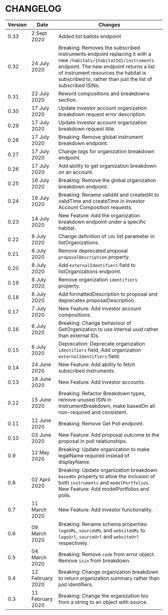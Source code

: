 # CHANGELOG

| Version | Date | Changes |
|-|-|-|
| 0.33 | 2 Sept 2020 | Added list ballots endpoint |
| 0.32 | 24 July 2020 | Breaking: Removes the subscribed instruments endpoint replacing it with a new `/habitats/{habitatId}/instruments` endpoint. The new endpoint returns a list of instrument resources the habitat is subscribed to, rather than just the list of subscribed ISINs. |
| 0.31 | 22 July 2020 | Reword compositions and breakdowns section. |
| 0.30 | 17 July 2020 | Update investor account organization breakdown request error description. |
| 0.29 | 17 July 2020 | Update investor account organization breakdown request title. |
| 0.28 | 17 July 2020 | Breaking: Remove global instrument breakdown endpoint. |
| 0.27 | 17 July 2020 | Change tags for organization breakdown endpoint. |
| 0.26 | 17 July 2020 | Add ability to get organization breakdown on an account. |
| 0.25 | 16 July 2020 | Breaking: Remove the global organization breakdown endpoint. |
| 0.24 | 16 July 2020 | Breaking: Rename validAt and createdAt to validTime and createTime in Investor Account Composition requests. |
| 0.23 | 14 July 2020 | New Feature: Add the organization breakdown endpoint under a specific habitat. |
| 0.22 | 8 July 2020 | Change definition of `ids` list parameter in listOrganizations. |
| 0.21 | 8 July 2020 | Remove deprecated proposal `proposalDescription` property. |
| 0.20 | 8 July 2020 | Add `externalIdentifiers` field to listOrganizations endpoint. |
| 0.19 | 8 July 2020 | Remove organization `identifiers` property. |
| 0.18 | 8 July 2020 | Add formattedDescription to proposal and deprecates proposalDescription. |
| 0.17 | 7 July 2020 | New Feature: Add investor account compositions. |
| 0.16 | 6 July 2020 | Breaking: Change behaviour of GetOrganization to use internal uuid rather than external IDs. |
| 0.15 | 6 July 2020 | Deprecation: Deprecate organization `identifiers` field, Add organization `externalIdentifiers` field. |
| 0.14 | 24 June 2020 | New Feature: Add ability to fetch subscribed instruments. |
| 0.13 | 18 June 2020 | New Feature: Add investor accounts. |
| 0.12 | 15 June 2020 | Breaking: Refactor Breakdown types, remove unused ISIN in InstrumentBreakdown, make basedOn all non-required and consistent. |
| 0.11 | 12 June 2020 | Breaking: Remove Get Poll endpoint. |
| 0.10 | 03 June 2020 | New Feature: Add proposal outcome to the proposal in poll relationships. |
| 0.9 | 12 May 2020 | Breaking: Update organization to make legalName required instead of displayName. |
| 0.8 | 02 April 2020 | Breaking: Update organization breakdown `basedOn` property to allow the inclusion of both `instruments` and `modelPortfolios`.<br>New Feature: Add modelPortfolios and polls.|
| 0.7 | 11 March 2020 | New Feature: Add investor functionality. |
| 0.6 | 09 March 2020 | Breaking: Rename schema properties: `logoURL`, `sourceURL` and `websiteURL` to `logoUrl`, `sourceUrl` and `websiteUrl` respectively. |
| 0.5 | 04 March 2020 | Breaking: Remove `code` from error object. Remove `isin` from breakdown. |
| 0.4 | 12 February 2020 | Breaking: Change organization breakdown to return organization summary rather than just identifiers. |
| 0.3 | 11 February 2020 | Breaking: Change the organization bio from a string to an object with source. |
